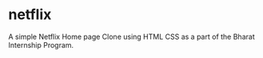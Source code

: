 # netflix
A simple Netflix Home page Clone using HTML CSS as a part of the Bharat Internship Program.
